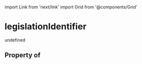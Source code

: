 import Link from 'next/link'
import Grid from '@components/Grid'

# legislationIdentifier

undefined

## Property of



